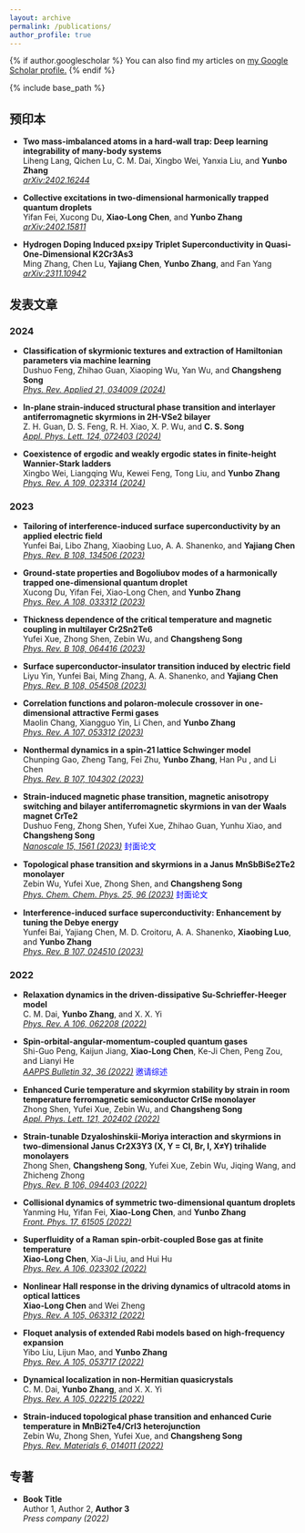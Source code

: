 ```yaml
---
layout: archive
permalink: /publications/
author_profile: true
---
```


{% if author.googlescholar %}
  You can also find my articles on <u><a href="{{author.googlescholar}}">my Google Scholar profile</a>.</u>
{% endif %}

{% include base_path %}


## 预印本

- **Two mass-imbalanced atoms in a hard-wall trap: Deep learning integrability of many-body systems**<br> 
  Liheng Lang, Qichen Lu, C. M. Dai, Xingbo Wei, Yanxia Liu, and **Yunbo Zhang**<br>
  [_arXiv:2402.16244_](https://arxiv.org/abs/2402.16244)
  
- **Collective excitations in two-dimensional harmonically trapped quantum droplets**<br> 
  Yifan Fei, Xucong Du, **Xiao-Long Chen**, and **Yunbo Zhang**<br>
  [_arXiv:2402.15811_](https://arxiv.org/abs/2402.15811)
  
- **Hydrogen Doping Induced px±ipy Triplet Superconductivity in Quasi-One-Dimensional K2Cr3As3**<br> 
  Ming Zhang, Chen Lu, **Yajiang Chen**, **Yunbo Zhang**, and Fan Yang<br>
  [_arXiv:2311.10942_](https://arxiv.org/abs/2311.10942)
  
## 发表文章

### 2024

- **Classification of skyrmionic textures and extraction of Hamiltonian parameters via machine learning**<br> 
  Dushuo Feng, Zhihao Guan, Xiaoping Wu, Yan Wu, and **Changsheng Song**<br>
  [_Phys. Rev. Applied 21, 034009 (2024)_](https://journals.aps.org/prapplied/abstract/10.1103/PhysRevApplied.21.034009)
  
- **In-plane strain-induced structural phase transition and interlayer antiferromagnetic skyrmions in 2H-VSe2 bilayer**<br> 
  Z. H. Guan, D. S. Feng, R. H. Xiao, X. P. Wu, and **C. S. Song**<br>
  [_Appl. Phys. Lett. 124, 072403 (2024)_](https://doi.org/10.1063/5.0190515)
  
- **Coexistence of ergodic and weakly ergodic states in finite-height Wannier-Stark ladders**<br> 
  Xingbo Wei, Liangqing Wu, Kewei Feng, Tong Liu, and **Yunbo Zhang**<br>
  [_Phys. Rev. A 109, 023314 (2024)_](https://journals.aps.org/pra/abstract/10.1103/PhysRevA.109.023314)
  
### 2023

- **Tailoring of interference-induced surface superconductivity by an applied electric field**<br> 
  Yunfei Bai, Libo Zhang, Xiaobing Luo, A. A. Shanenko, and **Yajiang Chen**<br>
  [_Phys. Rev. B 108, 134506 (2023)_](https://doi.org/10.1103/PhysRevB.108.134506)
  
- **Ground-state properties and Bogoliubov modes of a harmonically trapped one-dimensional quantum droplet**<br> 
  Xucong Du, Yifan Fei, Xiao-Long Chen, and **Yunbo Zhang**<br>
  [_Phys. Rev. A 108, 033312 (2023)_](https://doi.org/10.1103/PhysRevA.108.033312)
  
- **Thickness dependence of the critical temperature and magnetic coupling in multilayer Cr2Sn2Te6**<br> 
  Yufei Xue, Zhong Shen, Zebin Wu, and **Changsheng Song**<br>
  [_Phys. Rev. B 108, 064416 (2023)_](https://doi.org/10.1103/PhysRevB.108.064416)
  
- **Surface superconductor-insulator transition induced by electric field**<br> 
  Liyu Yin, Yunfei Bai, Ming Zhang, A. A. Shanenko, and **Yajiang Chen**<br>
  [_Phys. Rev. B 108, 054508 (2023)_](https://doi.org/10.1103/PhysRevB.108.054508)
  
- **Correlation functions and polaron-molecule crossover in one-dimensional attractive Fermi gases**<br> 
  Maolin Chang, Xiangguo Yin, Li Chen, and **Yunbo Zhang**<br>
  [_Phys. Rev. A 107, 053312 (2023)_](https://doi.org/10.1103/PhysRevA.107.053312)
  
- **Nonthermal dynamics in a spin-21 lattice Schwinger model**<br> 
  Chunping Gao, Zheng Tang, Fei Zhu, **Yunbo Zhang**, Han Pu , and Li Chen<br>
  [_Phys. Rev. B 107, 104302 (2023)_](https://doi.org/10.1103/PhysRevB.107.104302)

- **Strain-induced magnetic phase transition, magnetic anisotropy switching and bilayer antiferromagnetic skyrmions in van der Waals magnet CrTe2**<br>
  Dushuo Feng, Zhong Shen, Yufei Xue, Zhihao Guan, Yunhu Xiao, and **Changsheng Song**<br>
  [_Nanoscale 15, 1561 (2023)_](https://doi.org/10.1039/D2NR04740C) <span style="color:blue">封面论文</span>
  
- **Topological phase transition and skyrmions in a Janus MnSbBiSe2Te2 monolayer**<br> 
  Zebin Wu, Yufei Xue, Zhong Shen, and **Changsheng Song**<br>
  [_Phys. Chem. Chem. Phys. 25, 96 (2023)_](https://doi.org/10.1039/D2CP03860A) <span style="color:blue">封面论文</span>
  
- **Interference-induced surface superconductivity: Enhancement by tuning the Debye energy**<br> 
  Yunfei Bai, Yajiang Chen, M. D. Croitoru, A. A. Shanenko, **Xiaobing Luo**, and **Yunbo Zhang**<br>
  [_Phys. Rev. B 107, 024510 (2023)_](https://doi.org/10.1103/PhysRevB.107.024510)
  
### 2022

- **Relaxation dynamics in the driven-dissipative Su-Schrieffer-Heeger model**<br> 
  C. M. Dai, **Yunbo Zhang**, and X. X. Yi<br>
  [_Phys. Rev. A 106, 062208 (2022)_](https://doi.org/10.1103/PhysRevA.106.062208) 
  
- **Spin-orbital-angular-momentum-coupled quantum gases**<br> 
  Shi-Guo Peng, Kaijun Jiang, **Xiao-Long Chen**, Ke-Ji Chen, Peng Zou, and  Lianyi He<br>
  [_AAPPS Bulletin 32, 36 (2022)_](https://doi.org/10.1007/s43673-022-00069-w) <span style="color:blue">邀请综述</span>
  
- **Enhanced Curie temperature and skyrmion stability by strain in room temperature ferromagnetic semiconductor CrISe monolayer**<br> 
  Zhong Shen, Yufei Xue, Zebin Wu, and **Changsheng Song**<br>
  [_Appl. Phys. Lett. 121, 202402 (2022)_](https://doi.org/10.1063/5.0117597)
  
- **Strain-tunable Dzyaloshinskii-Moriya interaction and skyrmions in two-dimensional Janus Cr2X3Y3 (X, Y = Cl, Br, I, X≠Y) trihalide monolayers**<br> 
  Zhong Shen, **Changsheng Song**, Yufei Xue, Zebin Wu, Jiqing Wang, and Zhicheng Zhong<br>
  [_Phys. Rev. B 106, 094403 (2022)_](https://doi.org/10.1103/PhysRevB.106.094403)
  
- **Collisional dynamics of symmetric two-dimensional quantum droplets**<br> 
  Yanming Hu, Yifan Fei, **Xiao-Long Chen**, and **Yunbo Zhang**<br>
  [_Front. Phys. 17, 61505 (2022)_](https://doi.org/10.1007/s11467-022-1192-z)
  
- **Superfluidity of a Raman spin-orbit-coupled Bose gas at finite temperature**<br> 
  **Xiao-Long Chen**, Xia-Ji Liu, and Hui Hu<br>
  [_Phys. Rev. A 106, 023302 (2022)_](https://doi.org/10.1103/PhysRevA.106.023302) 
  
- **Nonlinear Hall response in the driving dynamics of ultracold atoms in optical lattices**<br> 
  **Xiao-Long Chen** and Wei Zheng<br>
  [_Phys. Rev. A 105, 063312 (2022)_](https://doi.org/10.1103/PhysRevA.105.063312) 
  
- **Floquet analysis of extended Rabi models based on high-frequency expansion**<br> 
  Yibo Liu, Lijun Mao, and **Yunbo Zhang**<br>
  [_Phys. Rev. A 105, 053717 (2022)_](https://doi.org/10.1103/PhysRevA.105.053717) 
  
- **Dynamical localization in non-Hermitian quasicrystals**<br> 
  C. M. Dai, **Yunbo Zhang**, and X. X. Yi<br> 
  [_Phys. Rev. A 105, 022215 (2022)_](https://doi.org/10.1103/PhysRevA.105.022215)
  
- **Strain-induced topological phase transition and enhanced Curie temperature in MnBi2Te4/CrI3 heterojunction**<br> 
  Zebin Wu, Zhong Shen, Yufei Xue, and **Changsheng Song**<br>
  [_Phys. Rev. Materials 6, 014011 (2022)_](https://doi.org/10.1103/PhysRevMaterials.6.014011)
  


## 专著

- **Book Title**<br> 
  Author 1, Author 2, **Author 3**<br>
  _Press company (2022)_
